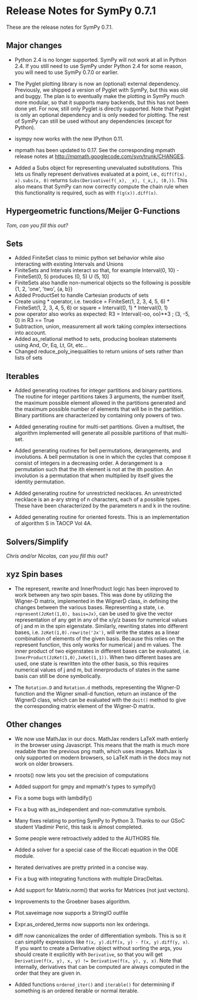 # Release Notes for SymPy 0.7.1
These are the release notes for SymPy 0.7.1.

## Major changes

- Python 2.4 is no longer supported.  SymPy will not work at all in
  Python 2.4.  If you still need to use SymPy under Python 2.4 for some
  reason, you will need to use SymPy 0.7.0 or earlier.

- The Pyglet plotting library is now an (optional) external dependency. 
  Previously, we shipped a version of Pyglet with SymPy, but this was
  old and buggy.  The plan is to eventually make the plotting in SymPy
  much more modular, so that it supports many backends, but this has not
  been done yet.  For now, still only Pyglet is directly supported. 
  Note that Pyglet is only an optional dependency and is only needed for
  plotting. The rest of SymPy can still be used without any dependencies
  (except for Python).

- isympy now works with the new IPython 0.11.

- mpmath has been updated to 0.17.  See the corresponding mpmath release
  notes at http://mpmath.googlecode.com/svn/trunk/CHANGES.

- Added a Subs object for representing unevaluated substitutions.  This
  lets us finally represent derivatives evaluated at a point, i.e.,
  `diff(f(x), x).subs(x, 0)` returns `Subs(Derivative(f(_x), _x), (_x,), (0,))`.
  This also means that SymPy can now correctly compute the chain rule
  when this functionality is required, such as with `f(g(x)).diff(x)`.

## Hypergeometric functions/Meijer G-Functions
_Tom, can you fill this out?_

## Sets
 - Added FiniteSet class to mimic python set behavior while also interacting with existing Intervals and Unions
 - FiniteSets and Intervals interact so that, for example Interval(0, 10) - FiniteSet(0, 5) produces (0, 5) U (5, 10]
 - FiniteSets also handle non-numerical objects so the following is possible {1, 2, 'one', 'two', {a, b}}
 - Added ProductSet to handle Cartesian products of sets
 - Create using * operator, i.e. twodice = FiniteSet(1, 2, 3, 4, 5, 6) * FiniteSet(1, 2, 3, 4, 5, 6) or square = Interval(0, 1) * Interval(0, 1)
 - pow operator also works as expected: R3 = Interval(-oo, oo)**3 ; (3, -5, 0) in R3 == True
 - Subtraction, union, measurement all work taking complex intersections into account. 
 - Added as_relational method to sets, producing boolean statements using And, Or, Eq, Lt, Gt, etc...
 - Changed reduce_poly_inequalities to return unions of sets rather than lists of sets


## Iterables
- Added generating routines for integer partitions and binary partitions. The routine for integer partitions takes 3 arguments, the number itself, the maximum possible element allowed in the partitions generated and the maximum possible number of elements that will be in the partition. Binary partitions are characterized by containing only powers of two.

- Added generating routine for multi-set partitions. Given a multiset, the algorithm implemented will generate all possible partitions of that multi-set.

- Added generating routines for bell permutations, derangements, and involutions. A bell permutation is one in which the cycles that compose it consist of integers in a decreasing order. A derangement is a permutation such that the ith element is not at the ith position. An involution is a permutation that when multiplied by itself gives the identity permutation.

- Added generating routine for unrestricted necklaces. An unrestricted necklace is an a-ary string of n characters, each of a possible types. These have been characterized by the parameters n and k in the routine.

- Added generating routine for oriented forests. This is an implementation of algorithm S in TAOCP Vol 4A.

## Solvers/Simplify
_Chris and/or Nicolas, can you fill this out?_

## xyz Spin bases

- The represent, rewrite and InnerProduct logic has been improved to work between any two spin bases. This was done by utilizing the Wigner-D matrix, implemented in the WignerD class, in defining the changes between the various bases. Representing a state, i.e. `represent(JzKet(1,0), basis=Jx)`, can be used to give the vector representation of any get in any of the x/y/z bases for numerical values of j and m in the spin eigenstate. Similarly, rewriting states into different bases, i.e. `JzKet(1,0).rewrite('Jx')`, will write the states as a linear combination of elements of the given basis. Because this relies on the represent function, this only works for numerical j and m values. The inner product of two eigenstates in different bases can be evaluated, i.e. `InnerProduct(JzKet(1,0),JxKet(1,1))`. When two different bases are used, one state is rewritten into the other basis, so this requires numerical values of j and m, but innerproducts of states in the same basis can still be done symbolically.

- The `Rotation.D` and `Rotation.d` methods, representing the Wigner-D function and the Wigner small-d function, return an instance of the WignerD class, which can be evaluated with the `doit()` method to give the corresponding matrix element of the Wigner-D matrix.

## Other changes

- We now use MathJax in our docs. MathJax renders LaTeX math entierly in
  the browser using Javascript.  This means that the math is much more
  readable than the previous png math, which uses images.  MathJax is
  only supported on modern browsers, so LaTeX math in the docs may not
  work on older browsers.

- nroots() now lets you set the precision of computations

- Added support for gmpy and mpmath's types to sympify()

- Fix a some bugs with lambdify()

- Fix a bug with as_independent and non-commutative symbols.

- Many fixes relating to porting SymPy to Python 3.  Thanks to our GSoC
  student Vladimir Perić, this task is almost completed.

- Some people were retroactively added to the AUTHORS file.

- Added a solver for a special case of the Riccati equation in the ODE
  module.

- Iterated derivatives are pretty printed in a concise way.

- Fix a bug with integrating functions with multiple DiracDeltas.

- Add support for Matrix.norm() that works for Matrices (not just vectors).

- Improvements to the Groebner bases algorithm.

- Plot.saveimage now supports a StringIO outfile

- Expr.as_ordered_terms now supports non lex orderings.

- diff now canonicalizes the order of differentiation symbols.  This is
  so it can simplify expressions like `f(x, y).diff(x, y) - f(x,
  y).diff(y, x)`.  If you want to create a Derivative object without
  sorting the args, you should create it explicitly with `Derivative`,
  so that you will get `Derivative(f(x, y), x, y) != Derivative(f(x, y), y, x)`.
  Note that internally, derivatives that can be computed are always
  computed in the order that they are given in.

- Added functions `ordered_iter()` and `iterable()` for determining if
  something is an ordered iterable or normal iterable.
